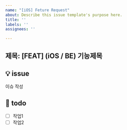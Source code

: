```yaml
---
name: "[iOS] Feture Request"
about: Describe this issue template's purpose here.
title: ''
labels: ''
assignees: ''

---
```


제목: [FEAT] (iOS / BE) 기능제목
---

## 💡 issue
이슈 작성

## 📝 todo
- [ ] 작업1
- [ ] 작업2
